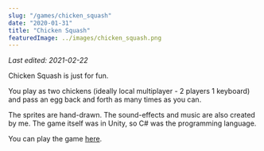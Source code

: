 ```yaml
---
slug: "/games/chicken_squash"
date: "2020-01-31"
title: "Chicken Squash"
featuredImage: ../images/chicken_squash.png
---
```


_Last edited: 2021-02-22_

Chicken Squash is just for fun.

You play as two chickens (ideally local multiplayer - 2 players 1 keyboard) and pass an egg back and forth as many times as you can. 

The sprites are hand-drawn. The sound-effects and music are also created by me. The game itself was in Unity, so C# was the programming language.

You can play the game [here](https://batemanzhou.com/games/ChickenSquash/).